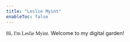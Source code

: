 ```yaml
---
title: "Leslie Myint"
enableToc: false
---
```


<span style="font-family: Comic Sans MS">Hi, I'm Leslie Myint.</span>
Welcome to my digital garden!
